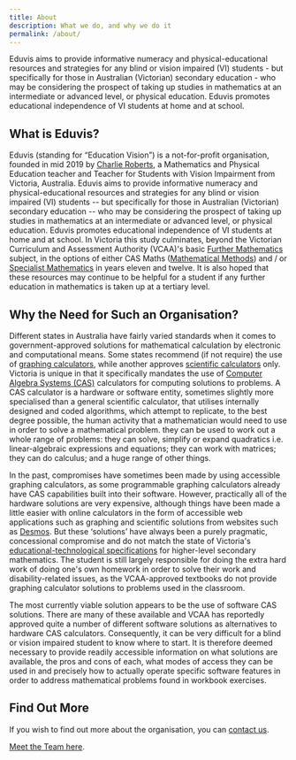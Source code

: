 ```yaml
---
title: About
description: What we do, and why we do it
permalink: /about/
---
```


Eduvis aims to provide informative numeracy and physical-educational resources and strategies for any blind or vision impaired (VI) students - but specifically for those in Australian (Victorian) secondary education - who may be considering the prospect of taking up studies in mathematics at an intermediate or advanced level, or physical education. Eduvis promotes educational independence of VI students at home and at school.

## What is Eduvis?

Eduvis (standing for &ldquo;Education Vision&rdquo;) is a not-for-profit organisation, founded in mid 2019 by [Charlie Roberts](https://www.linkedin.com/in/charlie-roberts-97505455/), a Mathematics and Physical Education teacher and Teacher for Students with Vision Impairment from Victoria, Australia. Eduvis aims to provide informative numeracy and physical-educational resources and strategies for any blind or vision impaired (VI) students -- but specifically for those in Australian (Victorian) secondary education -- who may be considering the prospect of taking up studies in mathematics at an intermediate or advanced level, or physical education. Eduvis promotes educational independence of VI students at home and at school. In Victoria this study culminates, beyond the Victorian Curriculum and Assessment Authority (VCAA)'s basic [Further Mathematics](https://www.vcaa.vic.edu.au/curriculum/vce/vce-study-designs/furthermathematics/Pages/Index.aspx) subject, in the options of either CAS Maths ([Mathematical Methods](https://www.vcaa.vic.edu.au/curriculum/vce/vce-study-designs/mathematicalmethods/Pages/Index.aspx)) and / or [Specialist Mathematics](https://www.vcaa.vic.edu.au/curriculum/vce/vce-study-designs/specialistmathematics/Pages/Index.aspx) in years eleven and twelve. It is also hoped that these resources may continue to be helpful for a student if any further education in mathematics is taken up at a tertiary level.

## Why the Need for Such an Organisation?

Different states in Australia have fairly varied standards when it comes to government-approved solutions for mathematical calculation by electronic and computational means. Some states recommend (if not require) the use of [graphing calculators](https://en.wikipedia.org/wiki/Graphing_calculator), while another approves [scientific calculators](https://en.wikipedia.org/wiki/Scientific_calculator) only. Victoria is unique in that it specifically mandates the use of [Computer Algebra Systems (CAS)](http://www.math.wpi.edu/IQP/BVCalcHist/calc5.html#:~:text=Computer%20Algebra%20systems%20can%20be,integrate%2C%20and%20differentiate%20arbitrary%20equations.) calculators for computing solutions to problems. A CAS calculator is a hardware or software entity, sometimes slightly more specialised than a general scientific calculator, that utilises internally designed and coded algorithms, which attempt to replicate, to the best degree possible, the human activity that a mathematician would need to use in order to solve a mathematical problem. they can be used to work out a whole range of problems: they can solve, simplify or expand quadratics i.e. linear-algebraic expressions and equations; they can work with matrices; they can do calculus; and a huge range of other things.

In the past, compromises have sometimes been made by using accessible graphing calculators, as some programmable graphing calculators already have CAS capabilities built into their software. However, practically all of the hardware solutions are very expensive, although things have been made a little easier with online calculators in the form of accessible web applications such as graphing and scientific solutions from websites such as [Desmos](https://www.desmos.com/). But these &lsquo;solutions&rsquo; have always been a purely pragmatic, concessional compromise and do not match the state of Victoria's [educational-technological specifications](https://www.vcaa.vic.edu.au/assessment/vce-assessment/materials/Pages/calculators.aspx) for higher-level secondary mathematics. The student is still largely responsible for doing the extra hard work of doing one's own homework in order to solve their work and disability-related issues, as the VCAA-approved textbooks do not provide graphing calculator solutions to problems used in the classroom.

The most currently viable solution appears to be the use of software CAS solutions. There are many of these available and VCAA has reportedly approved quite a number of different software solutions as alternatives to hardware CAS calculators. Consequently, it can be very difficult for a blind or vision impaired student to know where to start. It is therefore deemed necessary to provide readily accessible information on what solutions are available, the pros and cons of each, what modes of access they can be used in and precisely how to actually operate specific software features in order to address mathematical problems found in workbook exercises.

## Find Out More

If you wish to find out more about the organisation, you can [contact us](/contact/).

[Meet the Team here](/team/).
